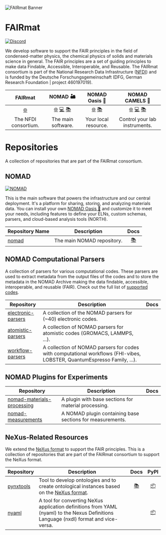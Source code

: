 
![FAIRmat Banner](https://github.com/FAIRmat-NFDI/.github/assets/64071335/0625f13f-18ec-47ff-a5ed-f52f0110d553)


# FAIRmat
[![Discord](https://img.shields.io/badge/Discord-Join%20us-navy)](https://discord.gg/su9Vy2am9W)

We develop software to support the FAIR principles in the field of condensed-matter physics, the chemical physics of solids and materials science in general. The FAIR principles are a set of guiding principles to make data Findable, Accessible, Interoperable, and Reusable. The FAIRmat consortium is part of the National Research Data Infrastructure ([NFDI](https://www.nfdi.de/?lang=en)) and is funded by the Deutsche Forschungsgemeinschaft (DFG, German Research Foundation | project 460197019).


<center>

| FAIRmat | NOMAD 🏜️ | NOMAD Oasis 🌴 | NOMAD CAMELS 🐪 |
|:---:|:---:|:---:|:---:|
| [🌐](https://www.fairmat-nfdi.eu/) | [🌐](https://nomad-lab.eu/nomad-lab/) [💻]([#](https://nomad-lab.eu/prod/v1/staging/gui/about/information#iss=https%3A%2F%2Fnomad-lab.eu%2Ffairdi%2Fkeycloak%2Fauth%2Frealms%2Ffairdi_nomad_prod)) [📚](https://nomad-lab.eu/prod/v1/staging/docs/index.html)| [🌐](https://nomad-lab.eu/nomad-lab/nomad-oasis.html) [📚](https://nomad-lab.eu/prod/v1/staging/docs/howto/oasis/install.html)| [🌐](https://nomad-lab.eu/nomad-lab/nomad-camels.html) [💻](https://github.com/FAU-LAP/NOMAD-CAMELS) [📚](https://fau-lap.github.io/NOMAD-CAMELS/index.html)|
| The NFDI consortium. | The main software. | Your local resource. | Control your lab instruments. |

</center>

# Repositories

A collection of repositories that are part of the FAIRmat consortium.

## NOMAD
[![NOMAD](https://img.shields.io/badge/Open%20NOMAD-navy)](https://nomad-lab.eu/prod/v1/staging/gui/)

This is the main software that powers the infrastructure and our central deployment. It's a platform for sharing, storing, and analyzing materials data. You can install your own [NOMAD Oasis 🌴](https://nomad-lab.eu/nomad-lab/nomad-oasis.html) and customize it to meet your needs, including features to define your ELNs, custom schemas, parsers, and cloud-based analysis tools (NORTH).


| Repository Name | Description                        | Docs                             |
|-----------------|------------------------------------|:----:|
| [nomad](https://github.com/nomad-coe/nomad) | The main NOMAD repository. | [📚](https://nomad-lab.eu/prod/v1/staging/docs/) |

## NOMAD Computational Parsers

A collection of parsers for various computational codes. These parsers are used to extract metadata from the output files of the codes and to store the metadata in the NOMAD Archive making the data findable, accessible, interoperable, and reusable (FAIR). Check out the full list of [supported codes](https://nomad-lab.eu/prod/v1/staging/docs/reference/parsers.html).

| Repository  | Description                                                                            | Docs |
|-----------------|----------------------------------------------------------------------------------------|:----:|
| [electronic-parsers](https://github.com/nomad-coe/electronic-parsers) | A collection of the NOMAD parsers for (~40) electronic codes.                         |               |
| [atomistic-parsers](https://github.com/nomad-coe/atomistic-parsers) | A collection of NOMAD parsers for atomistic codes (GROMACS, LAMMPS, ...).             |               |
| [workflow-parsers](https://github.com/nomad-coe/workflow-parsers) | A collection of NOMAD parsers for codes with computational workflows (FHI-vibes, LOBSTER, QuantumEspresso Family, ...). |               |

## NOMAD Plugins for Experiments

| Repository  | Description                                                                            | Docs |
|-----------------|----------------------------------------------------------------------------------------|:----:|
| [nomad-materials-processing](https://github.com/FAIRmat-NFDI/nomad-material-processing) | A plugin with base sections for material processing.                         |               |
| [nomad-measurements](https://github.com/FAIRmat-NFDI/nomad-measurements) | A NOMAD plugin containing base sections for measurements.            |               |

## NeXus-Related Resources

We extend the [NeXus format](https://www.nexusformat.org/) to support the FAIR principles. This is a collection of repositories that are part of the FAIRmat consortium to support the NeXus format.

| Repository  | Description | Docs | PyPI |
|-----------------|-------------|:----:|:----:|
| [pynxtools](https://github.com/FAIRmat-NFDI/pynxtools) | Tool to develop ontologies and to create ontological instances based on the [NeXus format](https://www.nexusformat.org/). | [📚](https://fairmat-nfdi.github.io/pynxtools/) | [📦](https://pypi.org/project/your-package/) |
| [nyaml](https://github.com/FAIRmat-NFDI/nyaml) | A tool for converting NeXus application definitions from YAML (nyaml) to the Nexus Definitions Language (nxdl) format and vice-versa. | | [📦](https://pypi.org/project/nyaml/) |

